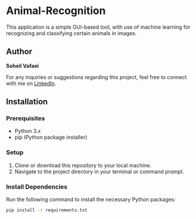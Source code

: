 # Animal-Recognition
This application is a simple GUI-based tool, with use of machine learning for recognizing and classifying certain animals in images.




## Author
**Soheil Vafaei**

For any inquiries or suggestions regarding this project, feel free to connect with me on [LinkedIn](https://www.linkedin.com/in/soheil-vafaei/).


## Installation

### Prerequisites
- Python 3.x
- pip (Python package installer)

### Setup
1. Clone or download this repository to your local machine.
2. Navigate to the project directory in your terminal or command prompt.

### Install Dependencies
Run the following command to install the necessary Python packages:

```bash
pip install -r requirements.txt
